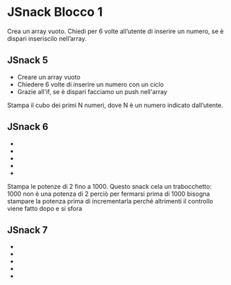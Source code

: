 JSnack Blocco 1
===

Crea un array vuoto.
Chiedi per 6 volte all’utente di inserire un numero, se è dispari inseriscilo nell’array.

## JSnack 5
- Creare un array vuoto
- Chiedere 6 volte di inserire un numero con un ciclo
- Grazie all'if, se è dispari facciamo un push nell'array


Stampa il cubo dei primi N numeri, dove N è un numero indicato dall’utente.

## JSnack 6
- 
- 
- 
- 
- 

Stampa le potenze di 2 fino a 1000.
Questo snack cela un trabocchetto: 1000 non è una potenza di 2 perciò per fermarsi prima di 1000 bisogna stampare la potenza prima di incrementarla perché altrimenti il controllo viene fatto dopo e si sfora

## JSnack 7
- 
- 
- 
- 
- 



